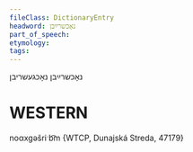 ```yaml
---
fileClass: DictionaryEntry
headword: נאָכשרײַבן
part_of_speech: 
etymology: 
tags: 
---
```

נאָכשרײַבן
נאָכגעשריבן

WESTERN
========

noαxgəšriˑb͡m {WTCP, Dunajská Streda, 47179}